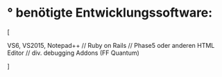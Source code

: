° benötigte Entwicklungssoftware:
  ===============================
  
[
 
  VS6, VS2015, Notepad++ //
  Ruby on Rails //
  Phase5 oder anderen HTML Editor //
  div. debugging Addons (FF Quantum)
  
  
]

